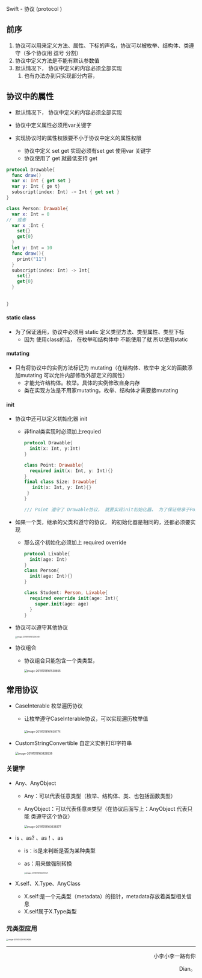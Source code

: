 Swift - 协议 (protocol )

## 前序

1. 协议可以用来定义方法、属性、下标的声名，协议可以被枚举、结构体、类遵守（多个协议用 逗号 分割）
2. 协议中定义方法是不能有默认参数值
3. 默认情况下， 协议中定义的内容必须全部实现
   1. 也有办法办到只实现部分内容，

## 协议中的属性

- 默认情况下， 协议中定义的内容必须全部实现

- 协议中定义属性必须用var关键字

- 实现协议时的属性权限要不小于协议中定义的属性权限
  - 协议中定义 set get  实现必须有set get   使用var 关键字 
  - 协议使用了  get    就最低支持 get

```swift
protocol Drawable{
  func draw() 
  var x: Int { get set }
  var y: Int { ge t}
  subscript(index: Int) -> Int { get set }
}

class Person: Drawable{
  var x: Int = 0
//  或者
  var x :Int {
    set{}
    get{0}
  }
  let y: Int = 10
  func draw(){
    print("11")
  }
  subscript(index: Int) -> Int{
    set{}
    get{0}
  }
  
  
}
```

#### static class

- 为了保证通用，协议中必须用  static 定义类型方法、类型属性、类型下标
  - 因为 使用class的话， 在枚举和结构体中 不能使用了就   所以使用static 

#### mutating

- 只有将协议中的实例方法标记为 mutating（在结构体、枚举中 定义的函数添加mutating 可以允许内部修改外部定义的属性） 
  - 才能允许结构体。枚举。具体的实例修改自身内存
  - 类在实现方法是不用家mutating，枚举、结构体才需要接mutating

#### init

- 协议中还可以定义初始化器 init

  - 非final类实现时必须加上requied

    ```swift
    protocol Drawable{
      init(x: Int, y:Int)
    }
    
    class Point: Drawable{
      required init(x: Int, y: Int){}   
    }  
    final class Size: Drawable{
       init(x: Int, y: Int){}
     }
    }
    
    /// Point 遵守了 Drawable协议， 就要实现init初始化器， 为了保证继承于Point的子类都有init 所以加上required关键字， 以后继承了Point的子类都要实现init初始化器
    ```

- 如果一个类，继承的父类和遵守的协议， 的初始化器是相同的，还都必须要实现

  - 那么这个初始化必须加上 required override

    ```swift
    protocol Livable{
      init(age: Int)
    }
    class Person{
      init(age: Int){}
    }
    
    class Student: Person, Livable{
      required override init(age: Int){
        super.init(age: age)
      }
    }
    
    ```

    

    

- 协议可以遵守其他协议

  <img src="https://tva1.sinaimg.cn/large/006tNbRwgy1g9i6jibxqfj30g20h6juv.jpg" alt="image-20191018161234349" style="zoom:33%;" />

  

- 协议组合
  - 协议组合只能包含一个类类型，  
  
    <img src="https://tva1.sinaimg.cn/large/006tNbRwgy1g9i6jpu8ryj30xg0lqdut.jpg" alt="image-20191018161538655" style="zoom:50%;" />

## 常用协议

- CaseInterable  枚举遍历协议

  - 让枚举遵守CaseInterable协议，可以实现遍历枚举值

    ​	<img src="https://tva1.sinaimg.cn/large/006tNbRwgy1g9i6jk6tdoj30iu0a4tck.jpg" alt="image-20191018161638774" style="zoom:50%;" />

- CustomStringConvertible  自定义实例打印字符串

  
  
  <img src="https://tva1.sinaimg.cn/large/006tNbRwgy1g9i6jwax5qj30hy0emwjg.jpg" alt="image-20191018163428539" style="zoom:50%;" />

### 关键字

- Any、AnyObject

  - Any：可以代表任意类型（枚举、结构体、类、也包括函数类型）

  - AnyObject：可以代表任意`类`类型（在协议后面写上：AnyObject 代表只能 类遵守这个协议）

    
    
    <img src="https://tva1.sinaimg.cn/large/006tNbRwgy1g9i6jzkrbij30ys05k76t.jpg" alt="image-20191018163638377" style="zoom:50%;" />

- is 、as? 、as！、as

  - is：is是来判断是否为某种类型

  - as：用来做强制转换

    

    <img src="https://tva1.sinaimg.cn/large/006tNbRwgy1g9i6k39mkhj319q0l0qgo.jpg" alt="image-20191018164610921" style="zoom:33%;" />
    
    

- X.self、X.Type、AnyClass
  - X.self:是一个元类型（metadata）的指针，metadata存放着类型相关信息
  - X.self属于X.Type类型

### 元类型应用

<img src="https://tva1.sinaimg.cn/large/006tNbRwgy1g9i6kc5cbtj313s0qidrg.jpg" alt="image-20191202104254298" style="zoom: 33%;" />























------

<p align="right" color="orange">	小李小李一路有你</p><p align="right" color="orange">	Dian。</p>	
